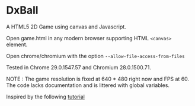 DxBall
======

A HTML5 2D Game using canvas and Javascript.

Open game.html in any modern browser supporting HTML `<canvas>` element. 

Open chrome/chromium with the option `--allow-file-access-from-files`

Tested in Chrome 29.0.1547.57 and Chromium 28.0.1500.71.

NOTE : 
The game resolution is fixed at 640 * 480 right now and FPS at 60.
The code lacks documentation and is littered with global variables.

Inspired by the following
<a href = "http://billmill.org/static/canvastutorial/">
tutorial
</a>
